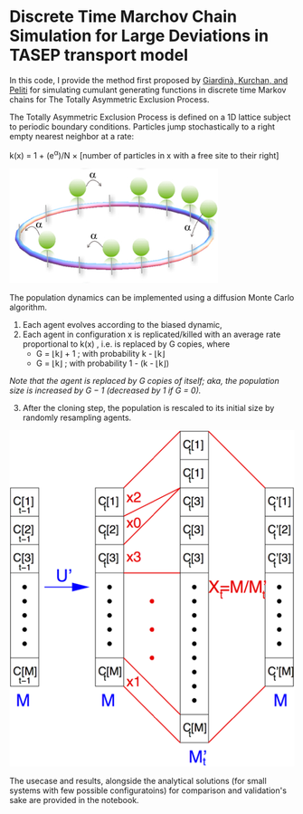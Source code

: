# Discrete Time Marchov Chain Simulation for Large Deviations in TASEP transport model

In this code, I provide the method first proposed by [Giardinà, Kurchan, and Peliti](https://doi.org/10.1103/PhysRevLett.96.120603) for simulating cumulant generating functions in discrete time Markov chains for The Totally Asymmetric Exclusion Process.

The Totally Asymmetric Exclusion Process is defined on a 1D lattice subject to periodic boundary conditions. Particles jump stochastically to a right empty nearest neighbor at a rate:

k(x) = 1 + (e<sup>α</sup>)/N × [number of particles in x with a free site to their right]

![Tasep](images/tasep.jpg)

The population dynamics can be implemented using a diffusion Monte Carlo algorithm.

1. Each agent evolves according to the biased dynamic,
2. Each agent in configuration x is replicated/killed with an average rate proportional to k(x) , i.e. is replaced by G copies, where
	* G = ⌊k⌋ + 1 ; with probability k - ⌊k⌋
	* G = ⌊k⌋ ; with probability 1 - (k - ⌊k⌋)

*Note that the agent is replaced by G copies of itself; aka, the population size is increased by G − 1 (decreased by 1 if G = 0).*

3. After the cloning step, the population is rescaled to its initial size by randomly resampling agents.

![cloning](images/cloning.png)

The usecase and results, alongside the analytical solutions (for small systems with few possible configuratoins) for comparison and validation's sake are provided in the notebook.
